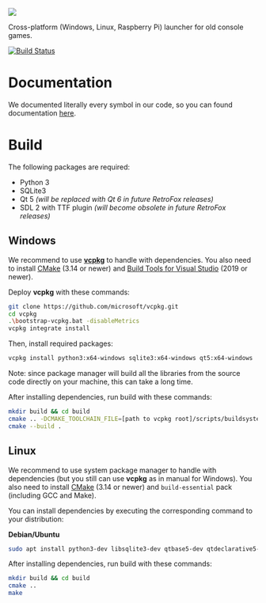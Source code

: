 [![](https://lazyfox.dev/user/pages/03.projects/retrofox/Full%20logo%20colored%202048.png)](https://retrofox.lazyfox.dev)

Cross-platform (Windows, Linux, Raspberry Pi) launcher for old console games.


[![Build Status](https://travis-ci.com/lazyfox-studio/retrofox.svg?branch=master)](https://travis-ci.com/lazyfox-studio/retrofox)


# Documentation

We documented literally every symbol in our code, so you can found documentation [here](https://retrofox.lazyfox.dev/docs).


# Build

The following packages are required:
* Python 3 
* SQLite3
* Qt 5 _(will be replaced with Qt 6 in future RetroFox releases)_
* SDL 2 with TTF plugin _(will become obsolete in future RetroFox releases)_


## Windows

We recommend to use **[vcpkg](https://github.com/Microsoft/vcpkg)** to handle with dependencies.
You also need to install [CMake](https://cmake.org/download/) (3.14 or newer) and [Build Tools for Visual Studio](https://visualstudio.microsoft.com/downloads/) (2019 or newer).

Deploy **vcpkg** with these commands:

```sh
git clone https://github.com/microsoft/vcpkg.git
cd vcpkg
.\bootstrap-vcpkg.bat -disableMetrics
vcpkg integrate install
```

Then, install required packages:

```sh
vcpkg install python3:x64-windows sqlite3:x64-windows qt5:x64-windows
```

Note: since package manager will build all the libraries from the source code directly on your machine, this can take a long time.

After installing dependencies, run build with these commands:

```sh
mkdir build && cd build
cmake .. -DCMAKE_TOOLCHAIN_FILE=[path to vcpkg root]/scripts/buildsystems/vcpkg.cmake
cmake --build .
```


## Linux

We recommend to use system package manager to handle with dependencies (but you still can use **vcpkg** as in manual for Windows).
You also need to install [CMake](https://cmake.org/download/) (3.14 or newer) and `build-essential` pack (including GCC and Make).

You can install dependencies by executing the corresponding command to your distribution:

**Debian/Ubuntu**
```bash
sudo apt install python3-dev libsqlite3-dev qtbase5-dev qtdeclarative5-dev qttools5-dev libsdl2-dev libsdl2-ttf-dev
```
<!-- **CentOS:** -->
<!-- **Arch/Manjaro:**
```bash
sudo pacman -S python3 libsqlite3-dev 
```-->

After installing dependencies, run build with these commands:

```sh
mkdir build && cd build
cmake ..
make
```
